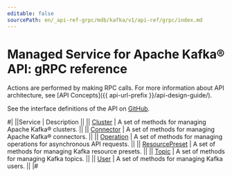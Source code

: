 ```yaml
---
editable: false
sourcePath: en/_api-ref-grpc/mdb/kafka/v1/api-ref/grpc/index.md
---
```


# Managed Service for Apache Kafka® API: gRPC reference

Actions are performed by making RPC calls. For more information about API architecture, see [API Concepts]({{ api-url-prefix }}/api-design-guide/).

See the interface definitions of the API on [GitHub](https://github.com/yandex-cloud/cloudapi).

#|
||Service | Description ||
|| [Cluster](Cluster/index.md) | A set of methods for managing Apache Kafka® clusters. ||
|| [Connector](Connector/index.md) | A set of methods for managing Apache Kafka® connectors. ||
|| [Operation](Operation/index.md) | A set of methods for managing operations for asynchronous API requests. ||
|| [ResourcePreset](ResourcePreset/index.md) | A set of methods for managing Kafka resource presets. ||
|| [Topic](Topic/index.md) | A set of methods for managing Kafka topics. ||
|| [User](User/index.md) | A set of methods for managing Kafka users. ||
|#